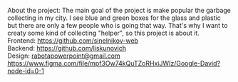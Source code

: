 About the project:
The main goal of the project is make popular the garbage collecting in my city.
I see blue and green boxes for the glass and plastic but there are only a few people who is going that way.
That's why I want to creaty some kind of collecting "helper", so this project is about it. <br>
Frontend: https://github.com/sinelnikov-web <br>
Backend: https://github.com/liskunovich <br>
Design: rabotapowerpoint@gmail.com <br>
https://www.figma.com/file/mpf3Ow74kQuTZoRHxiJWIz/Google-David?node-id=0-1

